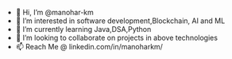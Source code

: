 - 👋 Hi, I’m @manohar-km
- 👀 I’m interested in software development,Blockchain, AI and ML
- 🌱 I’m currently learning Java,DSA,Python
- 💞️ I’m looking to collaborate on projects in above technologies
- 📫 Reach Me @ linkedin.com/in/manoharkm/

<!---
manohar-km/manohar-km is a ✨ special ✨ repository because its `README.md` (this file) appears on your GitHub profile.
You can click the Preview link to take a look at your changes.
--->
